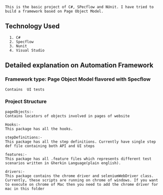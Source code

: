 
```
This is the basic project of C#, SPecflow and NUnit. I have tried to build a framework based on Page Object Model.
```
## Technology Used
```
  1. C#
  2. Specflow
  3. Nunit
  4. Visual Studio
```

## Detailed explanation on Automation Framework

### Framework type: Page Object Model flavored with Specflow
```
Contains  UI tests
```

### Project Structure
```
pageObjects:-
Contains locators of objects involved in pages of website
```
```
Hooks:-
This package has all the hooks.
```
```
stepDefinitions:-
This package has all the step definitions. Currently have single step def file containing both API and UI steps
```
```
features:-
This package has all .feature files which represents different test scenarios written in Gherkin Language(plain english).
```
```
drivers:-
This package contains the chrome driver and seleniumWebDriver class. Currently, these scripts are running on chrome of windows. If you want to execute on chrome of Mac then you need to add the chrome driver for mac in this folder
```